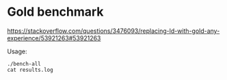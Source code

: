# Gold benchmark

https://stackoverflow.com/questions/3476093/replacing-ld-with-gold-any-experience/53921263#53921263

Usage:

    ./bench-all
    cat results.log
